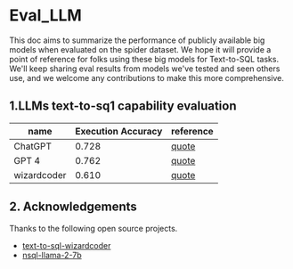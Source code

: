 # Eval_LLM

This doc aims to summarize the performance of publicly available big models when evaluated on the spider dataset. We hope it will provide a point of reference for folks using these big models for Text-to-SQL tasks. We'll keep sharing eval results from models we've tested and seen others use, and we welcome any contributions to make this more comprehensive.

## 1.LLMs text-to-sq1 capability evaluation
| name        | Execution Accuracy | reference                                                          |
| ----------- | ------------------ | ------------------------------------------------------------------ |
| ChatGPT     | 0.728              | [quote](https://www.numbersstation.ai/post/nsql-llama-2-7b)         |
| GPT 4       | 0.762              | [quote](https://www.numbersstation.ai/post/nsql-llama-2-7b)         |
| wizardcoder | 0.610              | [quote](https://github.com/cuplv/text-to-sql-wizardcoder/tree/main) |



## 2. Acknowledgements
Thanks to the following open source projects.

*  [text-to-sql-wizardcoder](https://github.com/cuplv/text-to-sql-wizardcoder)
*  [nsql-llama-2-7b](https://www.numbersstation.ai/post/nsql-llama-2-7b)
